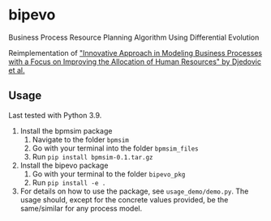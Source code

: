 # bipevo
Business Process Resource Planning Algorithm Using Differential Evolution

Reimplementation of ["Innovative Approach in Modeling Business Processes with a Focus on Improving the Allocation of Human Resources" by Djedovic et al.](https://www.hindawi.com/journals/mpe/2018/9838560/)

## Usage

Last tested with Python 3.9.

1. Install the bpmsim package
   1. Navigate to the folder `bpmsim`
   3. Go with your terminal into the folder `bpmsim_files`
   4. Run `pip install bpmsim-0.1.tar.gz`
2. Install the bipevo package
   1. Go with your terminal to the folder `bipevo_pkg`
   2. Run `pip install -e .  `
3. For details on how to use the package, see `usage_demo/demo.py`. The usage should, except for the concrete values provided, be the same/similar for any process model.
